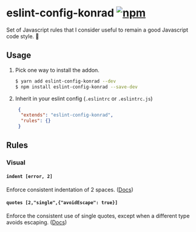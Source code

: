 # eslint-config-konrad [![npm](https://img.shields.io/npm/v/eslint-config-konrad.svg)](https://www.npmjs.com/package/eslint-config-konrad)

Set of Javascript rules that I consider useful to remain a good Javascript code style. 👮

## Usage

1. Pick one way to install the addon.

    ```bash
    $ yarn add eslint-config-konrad --dev
    $ npm install eslint-config-konrad --save-dev
    ```

2. Inherit in your eslint config (`.eslintrc` or `.eslintrc.js`)
    ```json
     {
      "extends": "eslint-config-konrad",
      "rules": {}
     }
    ```

## Rules

### Visual

#### `indent [error, 2]`
Enforce consistent indentation of 2 spaces. ([Docs](https://eslint.org/docs/rules/indent))

#### `quotes [2,"single",{"avoidEscape": true}]`
Enforce the consistent use of single quotes, except when a different type avoids escaping. ([Docs](https://eslint.org/docs/rules/quotes))
